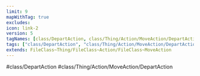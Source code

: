 ```yaml
---
limit: 9
mapWithTag: true
excludes:
icon: link-2
version: 5
tagNames: [class/DepartAction, class/Thing/Action/MoveAction/DepartAction, schema-org/DepartAction]
tags: ["class/DepartAction", "class/Thing/Action/MoveAction/DepartAction"]
extends: FileClass~Thing/FileClass~Action/FileClass~MoveAction
---
```


#class/DepartAction
#class/Thing/Action/MoveAction/DepartAction

